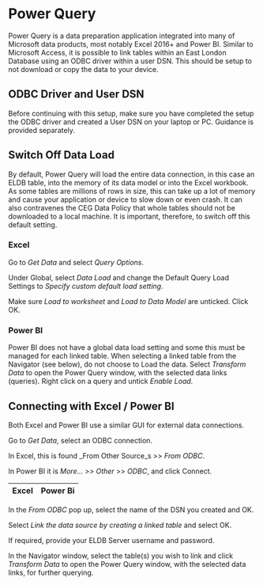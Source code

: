 # Power Query

Power Query is a data preparation application integrated into many of Microsoft data products, most notably Excel 2016+ and Power BI. Similar to Microsoft Access, it is possible to link tables within an East London Database using an ODBC driver within a user DSN. This should be setup to not download or copy the data to your device.

## ODBC Driver and User DSN

Before continuing with this setup, make sure you have completed the setup the ODBC driver and created a User DSN on your laptop or PC. Guidance is provided separately.

## Switch Off Data Load

By default, Power Query will load the entire data connection, in this case an ELDB table, into the memory of its data model or into the Excel workbook. As some tables are millions of rows in size, this can take up a lot of memory and cause your application or device to slow down or even crash. It can also contravenes the CEG Data Policy that whole tables should not be downloaded to a local machine. It is important, therefore, to switch off this default setting.

### Excel

Go to _Get Data_ and select _Query Options_.

Under Global, select _Data Load_ and change the Default Query Load Settings to _Specify custom default load setting_.

Make sure _Load to worksheet_ and _Load to Data Model_ are unticked. Click OK.


### Power BI

Power BI does not have a global data load setting and some this must be managed for each linked table. When selecting a linked table from the Navigator (see below), do not choose to Load the data. Select _Transform Data_ to open the Power Query window, with the selected data links (queries). Right click on a query and untick _Enable Load_.


## Connecting with Excel / Power BI

Both Excel and Power BI use a similar GUI for external data connections.

Go to _Get Data_, select an ODBC connection.

In Excel, this is found _From Other Source_s >> _From ODBC_.

In Power BI it is _More… >> Other_ >> _ODBC_, and click Connect.

| Excel | Power Bi |
| --- | --- |

In the _From ODBC_ pop up, select the name of the DSN you created and OK.


Select _Link the data source by creating a linked table_ and select OK.

If required, provide your ELDB Server username and password.

In the Navigator window, select the table(s) you wish to link and click _Transform Data_ to open the Power Query window, with the selected data links, for further querying.